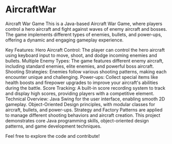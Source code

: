 # AircraftWar
Aircraft War Game
This is a Java-based Aircraft War Game, where players control a hero aircraft and fight against waves of enemy aircraft and bosses. The game implements different types of enemies, bullets, and power-ups, offering a dynamic and engaging gameplay experience.

Key Features:
Hero Aircraft Control: The player can control the hero aircraft using keyboard input to move, shoot, and dodge incoming enemies and bullets.
Multiple Enemy Types: The game features different enemy aircraft, including standard enemies, elite enemies, and powerful boss aircraft.
Shooting Strategies: Enemies follow various shooting patterns, making each encounter unique and challenging.
Power-ups: Collect special items like health boosts and firepower upgrades to improve your aircraft's abilities during the battle.
Score Tracking: A built-in score recording system to track and display high scores, providing players with a competitive element.
Technical Overview:
Java Swing for the user interface, enabling smooth 2D gameplay.
Object-Oriented Design principles, with modular classes for aircraft, bullets, and power-ups.
Strategy and Factory Patterns are applied to manage different shooting behaviors and aircraft creation.
This project demonstrates core Java programming skills, object-oriented design patterns, and game development techniques.

Feel free to explore the code and contribute!

